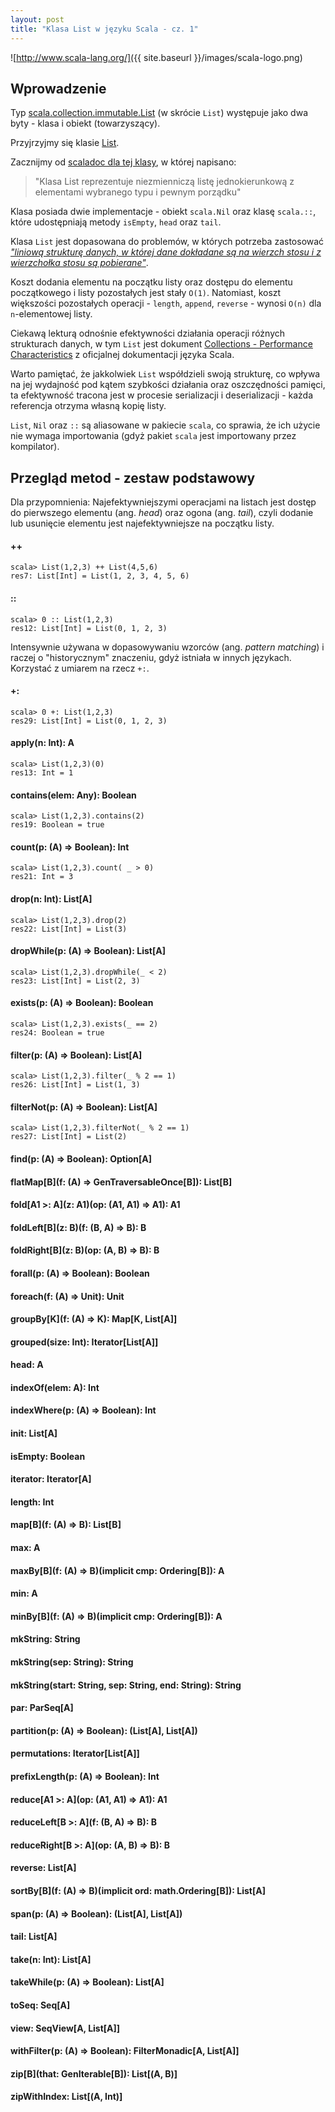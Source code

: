 ```yaml
---
layout: post
title: "Klasa List w języku Scala - cz. 1"
---
```


![http://www.scala-lang.org/]({{ site.baseurl }}/images/scala-logo.png)

## Wprowadzenie

Typ [scala.collection.immutable.List](http://www.scala-lang.org/api/current/index.html#scala.collection.immutable.List) (w skrócie `List`) występuje jako dwa byty - klasa i obiekt (towarzyszący).

Przyjrzyjmy się klasie [List](http://www.scala-lang.org/api/current/index.html#scala.collection.immutable.List).

Zacznijmy od [scaladoc dla tej klasy](http://www.scala-lang.org/api/current/index.html#scala.collection.immutable.List), w której napisano:

> "Klasa List reprezentuje niezmienniczą listę jednokierunkową z elementami wybranego typu i pewnym porządku"

Klasa posiada dwie implementacje - obiekt `scala.Nil` oraz klasę `scala.::`, które udostępniają metody `isEmpty`, `head` oraz `tail`.

Klasa `List` jest dopasowana do problemów, w których potrzeba zastosować [_"liniową strukturę danych, w której dane dokładane są na wierzch stosu i z wierzchołka stosu są pobierane"_](http://pl.wikipedia.org/wiki/Stos_\(informatyka\)).

Koszt dodania elementu na początku listy oraz dostępu do elementu początkowego i listy pozostałych jest stały `O(1)`. Natomiast, koszt większości pozostałych operacji - `length`, `append`, `reverse` - wynosi `O(n)` dla `n`-elementowej listy.

Ciekawą lekturą odnośnie efektywności działania operacji różnych strukturach danych, w tym `List` jest dokument [Collections - Performance Characteristics](http://docs.scala-lang.org/overviews/collections/performance-characteristics.html) z oficjalnej dokumentacji języka Scala.

Warto pamiętać, że jakkolwiek `List` współdzieli swoją strukturę, co wpływa na jej wydajność pod kątem szybkości działania oraz oszczędności pamięci, ta efektywność tracona jest w procesie serializacji i deserializacji - każda referencja otrzyma własną kopię listy.

`List`, `Nil` oraz `::` są aliasowane w pakiecie `scala`, co sprawia, że ich użycie nie wymaga importowania (gdyż pakiet `scala` jest importowany przez kompilator).

## Przegląd metod - zestaw podstawowy

Dla przypomnienia: Najefektywniejszymi operacjami na listach jest dostęp do pierwszego elementu (ang. _head_) oraz ogona (ang. _tail_), czyli dodanie lub usunięcie elementu jest najefektywniejsze na początku listy.

#### ++

	scala> List(1,2,3) ++ List(4,5,6)
	res7: List[Int] = List(1, 2, 3, 4, 5, 6)

#### ::

	scala> 0 :: List(1,2,3)
	res12: List[Int] = List(0, 1, 2, 3)

Intensywnie używana w dopasowywaniu wzorców (ang. _pattern matching_) i raczej o "historycznym" znaczeniu, gdyż istniała w innych językach. Korzystać z umiarem na rzecz ```+:```.

#### +:

	scala> 0 +: List(1,2,3)
	res29: List[Int] = List(0, 1, 2, 3)

#### apply(n: Int): A

	scala> List(1,2,3)(0)
	res13: Int = 1

#### contains(elem: Any): Boolean

	scala> List(1,2,3).contains(2)
	res19: Boolean = true

#### count(p: (A) ⇒ Boolean): Int

	scala> List(1,2,3).count( _ > 0)
	res21: Int = 3

#### drop(n: Int): List\[A\]

	scala> List(1,2,3).drop(2)
	res22: List[Int] = List(3)

#### dropWhile(p: (A) ⇒ Boolean): List\[A\]

	scala> List(1,2,3).dropWhile(_ < 2)
	res23: List[Int] = List(2, 3)

#### exists(p: (A) ⇒ Boolean): Boolean

	scala> List(1,2,3).exists(_ == 2)
	res24: Boolean = true

#### filter(p: (A) ⇒ Boolean): List\[A\]

	scala> List(1,2,3).filter(_ % 2 == 1)
	res26: List[Int] = List(1, 3)

#### filterNot(p: (A) ⇒ Boolean): List\[A\]

	scala> List(1,2,3).filterNot(_ % 2 == 1)
	res27: List[Int] = List(2)

#### find(p: (A) ⇒ Boolean): Option\[A\]
#### flatMap\[B\](f: (A) ⇒ GenTraversableOnce\[B\]): List\[B\]
#### fold\[A1 >: A\](z: A1)(op: (A1, A1) ⇒ A1): A1
#### foldLeft\[B\](z: B)(f: (B, A) ⇒ B): B
#### foldRight\[B\](z: B)(op: (A, B) ⇒ B): B
#### forall(p: (A) ⇒ Boolean): Boolean
#### foreach(f: (A) ⇒ Unit): Unit
#### groupBy\[K\](f: (A) ⇒ K): Map\[K, List\[A\]\]
#### grouped(size: Int): Iterator\[List\[A\]\]
#### head: A
#### indexOf(elem: A): Int
#### indexWhere(p: (A) ⇒ Boolean): Int
#### init: List\[A\]
#### isEmpty: Boolean
#### iterator: Iterator\[A\]
#### length: Int
#### map\[B\](f: (A) ⇒ B): List\[B\]
#### max: A
#### maxBy\[B\](f: (A) ⇒ B)(implicit cmp: Ordering\[B\]): A
#### min: A
#### minBy\[B\](f: (A) ⇒ B)(implicit cmp: Ordering\[B\]): A
#### mkString: String
#### mkString(sep: String): String
#### mkString(start: String, sep: String, end: String): String
#### par: ParSeq\[A\]
#### partition(p: (A) ⇒ Boolean): (List\[A\], List\[A\])
#### permutations: Iterator\[List\[A\]\]
#### prefixLength(p: (A) ⇒ Boolean): Int
#### reduce\[A1 >: A\](op: (A1, A1) ⇒ A1): A1
#### reduceLeft\[B >: A\](f: (B, A) ⇒ B): B
#### reduceRight\[B >: A\](op: (A, B) ⇒ B): B
#### reverse: List\[A\]
#### sortBy\[B\](f: (A) ⇒ B)(implicit ord: math.Ordering\[B\]): List\[A\]
#### span(p: (A) ⇒ Boolean): (List\[A\], List\[A\])
#### tail: List\[A\]
#### take(n: Int): List\[A\]
#### takeWhile(p: (A) ⇒ Boolean): List\[A\]
#### toSeq: Seq\[A\]
#### view: SeqView\[A, List\[A\]\]
#### withFilter(p: (A) ⇒ Boolean): FilterMonadic\[A, List\[A\]\]
#### zip\[B\](that: GenIterable\[B\]): List\[(A, B)\]
#### zipWithIndex: List\[(A, Int)\]